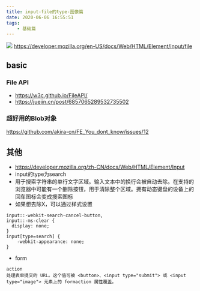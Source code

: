 ```yaml
---
title: input-file的type-图像篇
date: 2020-06-06 16:55:51
tags:
    - 基础篇
---
```

![](inputfile.png)
https://developer.mozilla.org/en-US/docs/Web/HTML/Element/input/file

## basic
### File API
- https://w3c.github.io/FileAPI/
- https://juejin.cn/post/6857065289532735502
### 超好用的Blob对象
https://github.com/akira-cn/FE_You_dont_know/issues/12



## 其他
- https://developer.mozilla.org/zh-CN/docs/Web/HTML/Element/Input
- input的type为search
- 用于搜索字符串的单行文字区域。输入文本中的换行会被自动去除。在支持的浏览器中可能有一个删除按钮，用于清除整个区域。拥有动态键盘的设备上的回车图标会变成搜索图标
- 如果想去除X，可以通过样式设置
```
input::-webkit-search-cancel-button,
input::-ms-clear {
  display: none;
}
input[type=search] {
    -webkit-appearance: none;
}
```
- form 
```
action
处理表单提交的 URL。这个值可被 <button>、<input type="submit"> 或 <input type="image"> 元素上的 formaction 属性覆盖。
```